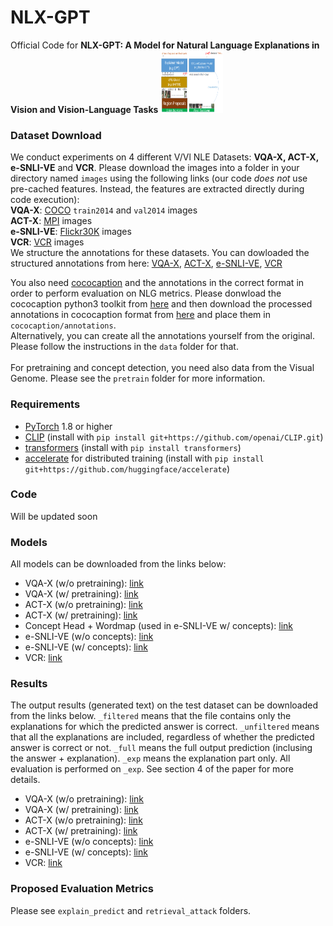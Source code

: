 # NLX-GPT
Official Code for **NLX-GPT: A Model for Natural Language Explanations in Vision and Vision-Language Tasks**
<img src="demo.png" width="100" height="100">
### Dataset Download
We conduct experiments on 4 different V/Vl NLE Datasets: **VQA-X, ACT-X, e-SNLI-VE** and **VCR**. Please download the images into a folder in your directory named `images` using the following links (our code *does not* use pre-cached features. Instead, the features are extracted directly during code execution):
<br>
**VQA-X**: [COCO](https://cocodataset.org/#download) `train2014` and `val2014` images<br>
**ACT-X**: [MPI](http://human-pose.mpi-inf.mpg.de/#download) images <br>
**e-SNLI-VE**: [Flickr30K](http://shannon.cs.illinois.edu/DenotationGraph/) images <br>
**VCR**: [VCR](https://visualcommonsense.com/download/) images <br>
We structure the annotations for these datasets. You can dowloaded the structured annotations from here: [VQA-X](https://drive.google.com/drive/folders/16sJjeEQE2o23G-GGUi870ubXzJjdRDua?usp=sharing), [ACT-X](https://drive.google.com/drive/folders/1FffVDEgHmqnWiqD5-B5700gqErQ-3U1M?usp=sharing), [e-SNLI-VE](https://drive.google.com/drive/folders/16YyIbjOr0XAD-34sUFsmrsXxbD5aKTVf?usp=sharing), [VCR](https://drive.google.com/drive/folders/1Cpk0wngnnlW0zr_dfHvdR15Lec56HSZm?usp=sharing)

You also need [cococaption](https://github.com/tylin/coco-caption) and the annotations in the correct format in order to perform evaluation on NLG metrics. 
Please donwload the cococaption python3 toolkit from [here](https://github.com/ruotianluo/coco-caption/tree/ea20010419a955fed9882f9dcc53f2dc1ac65092) and then download the processed annotations in cococaption format from [here](https://drive.google.com/drive/folders/1b8kUPbgtEduiz8A_VbUg0W_vca7PyXsZ?usp=sharing) and place them in `cococaption/annotations`. <br>
Alternatively, you can create all the annotations yourself from the original. Please follow the instructions in the `data` folder for that. <br><br>
For pretraining and concept detection, you need also data from the Visual Genome. Please see the `pretrain` folder for more information.

### Requirements
- [PyTorch](https://pytorch.org/) 1.8 or higher
- [CLIP](https://github.com/openai/CLIP) (install with `pip install git+https://github.com/openai/CLIP.git`)
- [transformers](https://huggingface.co/docs/transformers/index) (install with `pip install transformers`)
- [accelerate](https://huggingface.co/docs/accelerate/index.html) for distributed training (install with `pip install git+https://github.com/huggingface/accelerate`)

### Code
Will be updated soon

### Models
All models can be downloaded from the links below:
- VQA-X (w/o pretraining): [link](https://drive.google.com/drive/folders/187_WSQUSHNf1Ga9qrynbUR98jMlwl3NF?usp=sharing)
- VQA-X (w/ pretraining): [link](https://drive.google.com/drive/folders/1Bfc__0HRzYPyvRe0Ur_oSbhO8dSavT4e?usp=sharing)
- ACT-X (w/o pretraining): [link](https://drive.google.com/drive/folders/1b9fG54lm-PnXrPvYhnFe4T78gHrU93IS?usp=sharing)
- ACT-X (w/ pretraining): [link](https://drive.google.com/drive/folders/1oiPm9f5I7ZmvMVxkq9crCSH02qxizZ7_?usp=sharing)
- Concept Head + Wordmap (used in e-SNLI-VE w/ concepts): [link](https://drive.google.com/drive/folders/1Hnk5NVvP5SqC-DeJT-znqwGzpU796QQl?usp=sharing)
- e-SNLI-VE (w/o concepts): [link](https://drive.google.com/drive/folders/1A4NlhIWy5byrqEfbIeh7Mgdxh1WGOD2x?usp=sharing)
- e-SNLI-VE (w/ concepts): [link](https://drive.google.com/drive/folders/1q4C9jujdHgXkc5IEsBD1HxAiVm4f8zp1?usp=sharing)
- VCR: [link](https://drive.google.com/drive/folders/1ApplfjJjQ-eLz8zjcf4iT1OSs0mY1dmk?usp=sharing)

### Results 
The output results (generated text) on the test dataset can be downloaded from the links below. `_filtered` means that the file contains only the explanations for which the predicted answer is correct. 
`_unfiltered` means that all the explanations are included, regardless of whether the predicted answer is correct or not. 
`_full` means the full output prediction (inclusing the answer + explanation). `_exp` means the explanation part only. All evaluation is performed on `_exp`. 
See section 4 of the paper for more details. 
- VQA-X (w/o pretraining): [link](https://drive.google.com/drive/folders/10TR-cWJCGauU9i7FOAQWp2N3XTNWM_V6?usp=sharing)
- VQA-X (w/ pretraining): [link](https://drive.google.com/drive/folders/1nipKCftK2uSfBarrIrQYCnylpje8G9W_?usp=sharing)
- ACT-X (w/o pretraining): [link](https://drive.google.com/drive/folders/1vQN6rAzHGU12ikxKe7e4dGzm1okpZG9a?usp=sharing)
- ACT-X (w/ pretraining): [link](https://drive.google.com/drive/folders/1c_mlTc9HH_P0qMcu-mnQXAglbDNP2mNw?usp=sharing)
- e-SNLI-VE (w/o concepts): [link](https://drive.google.com/drive/folders/1rfgYyf9-8N2d3Jk-H6jWLtV0ii3tLqEF?usp=sharing)
- e-SNLI-VE (w/ concepts): [link](https://drive.google.com/drive/folders/1ex8JXxFF9D02WlI6qkCmryxmQXAlNKX_?usp=sharing)
- VCR: [link](https://drive.google.com/drive/folders/1Fp1xHux3GD8qdg7a2FQBHDdnPbw6MQL6?usp=sharing)

### Proposed Evaluation Metrics
Please see `explain_predict` and `retrieval_attack` folders.
